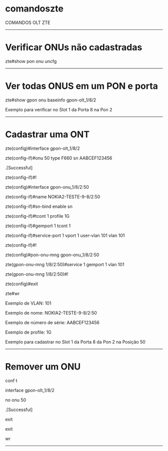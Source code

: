 # comandoszte
COMANDOS OLT ZTE


******************************************************************************************
# Verificar ONUs não cadastradas

zte#show pon onu uncfg
******************************************************************************************
# Ver todas ONUS em um PON e porta

zte#show gpon onu baseinfo gpon-olt_1/8/2

Exemplo para verificar no Slot 1 da Porta 8 na Pon 2
******************************************************************************************
# Cadastrar uma ONT

zte(config)#interface gpon-olt_1/8/2

zte(config-if)#onu 50 type F660 sn AABCEF123456 

.[Successful]

zte(config-if)#!

zte(config)#interface gpon-onu_1/8/2:50

zte(config-if)#name NOKIA2-TESTE-9-8/2:50

zte(config-if)#sn-bind enable sn

zte(config-if)#tcont 1  profile 1G

zte(config-if)#gemport 1  tcont 1

zte(config-if)#service-port 1 vport 1 user-vlan 101  vlan 101 

zte(config-if)#!

zte(config)#pon-onu-mng gpon-onu_1/8/2:50

zte(gpon-onu-mng 1/8/2:50)#service 1 gemport 1 vlan 101

zte(gpon-onu-mng 1/8/2:50)#!

zte(config)#exit

zte#wr


Exemplo de VLAN: 101

Exemplo de nome:  NOKIA2-TESTE-9-8/2:50

Exemplo de número de série:  AABCEF123456

Exemplo de profile: 1G

Exemplo para cadastrar no Slot 1 da Porta 8 da Pon 2 na Posição 50

******************************************************************************************

# Remover um ONU

conf t

interface gpon-olt_1/8/2

no onu 50

.[Successful]

exit

exit

wr
******************************************************************************************
